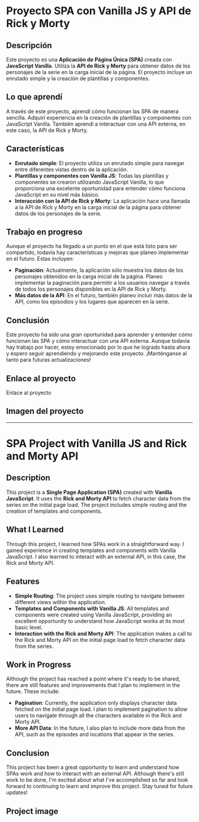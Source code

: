 # Proyecto SPA con Vanilla JS y API de Rick y Morty

## Descripción

Este proyecto es una **Aplicación de Página Única (SPA)** creada con **JavaScript Vanilla**. Utiliza la **API de Rick y Morty** para obtener datos de los personajes de la serie en la carga inicial de la página. El proyecto incluye un enrutado simple y la creación de plantillas y componentes.

## Lo que aprendí

A través de este proyecto, aprendí cómo funcionan las SPA de manera sencilla. Adquirí experiencia en la creación de plantillas y componentes con JavaScript Vanilla. También aprendí a interactuar con una API externa, en este caso, la API de Rick y Morty.

## Características

- **Enrutado simple**: El proyecto utiliza un enrutado simple para navegar entre diferentes vistas dentro de la aplicación.
- **Plantillas y componentes con Vanilla JS**: Todas las plantillas y componentes se crearon utilizando JavaScript Vanilla, lo que proporciona una excelente oportunidad para entender cómo funciona JavaScript en su nivel más básico.
- **Interacción con la API de Rick y Morty**: La aplicación hace una llamada a la API de Rick y Morty en la carga inicial de la página para obtener datos de los personajes de la serie.

## Trabajo en progreso

Aunque el proyecto ha llegado a un punto en el que está listo para ser compartido, todavía hay características y mejoras que planeo implementar en el futuro. Estas incluyen:

- **Paginación**: Actualmente, la aplicación sólo muestra los datos de los personajes obtenidos en la carga inicial de la página. Planeo implementar la paginación para permitir a los usuarios navegar a través de todos los personajes disponibles en la API de Rick y Morty.
- **Más datos de la API**: En el futuro, también planeo incluir más datos de la API, como los episodios y los lugares que aparecen en la serie.

## Conclusión

Este proyecto ha sido una gran oportunidad para aprender y entender cómo funcionan las SPA y cómo interactuar con una API externa. Aunque todavía hay trabajo por hacer, estoy emocionado por lo que he logrado hasta ahora y espero seguir aprendiendo y mejorando este proyecto. ¡Manténganse al tanto para futuras actualizaciones!

## Enlace al proyecto

Enlace al proyecto

## Imagen del proyecto

<!--
[![Rick and morty SPA](https://i.ibb.co/1bXzrbd/weather-app-cdm.png)](https://weather-app-cdm.netlify.app/)
 -->

---

# SPA Project with Vanilla JS and Rick and Morty API

## Description

This project is a **Single Page Application (SPA)** created with **Vanilla JavaScript**. It uses the **Rick and Morty API** to fetch character data from the series on the initial page load. The project includes simple routing and the creation of templates and components.

## What I Learned

Through this project, I learned how SPAs work in a straightforward way. I gained experience in creating templates and components with Vanilla JavaScript. I also learned to interact with an external API, in this case, the Rick and Morty API.

## Features

- **Simple Routing**: The project uses simple routing to navigate between different views within the application.
- **Templates and Components with Vanilla JS**: All templates and components were created using Vanilla JavaScript, providing an excellent opportunity to understand how JavaScript works at its most basic level.
- **Interaction with the Rick and Morty API**: The application makes a call to the Rick and Morty API on the initial page load to fetch character data from the series.

## Work in Progress

Although the project has reached a point where it's ready to be shared, there are still features and improvements that I plan to implement in the future. These include:

- **Pagination**: Currently, the application only displays character data fetched on the initial page load. I plan to implement pagination to allow users to navigate through all the characters available in the Rick and Morty API.
- **More API Data**: In the future, I also plan to include more data from the API, such as the episodes and locations that appear in the series.

## Conclusion

This project has been a great opportunity to learn and understand how SPAs work and how to interact with an external API. Although there's still work to be done, I'm excited about what I've accomplished so far and look forward to continuing to learn and improve this project. Stay tuned for future updates!

## Project image

<!--
[![Rick and morty SPA](https://i.ibb.co/1bXzrbd/weather-app-cdm.png)](https://weather-app-cdm.netlify.app/)
 -->
